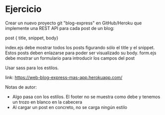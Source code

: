# Ejercicio
Crear un nuevo proyecto git "blog-express" en GitHub/Heroku que implemente una REST API para cada post de un blog:

post { title, snippet, body}

index.ejs debe mostrar todos los posts figurando sólo el title y el snippet. Estos posts deben enlazarse para poder ser visualizado su body.
form.ejs debe mostrar un formulario para introducir los campos del post

Usar sass para los estilos.

link: https://web-blog-express-mas-app.herokuapp.com/

Notas de autor:

* Algo pasa con los estilos. El footer no se muestra como debe y tenemos un trozo en blanco en la cabecera
* Al cargar un post en concreto, no se carga ningún estilo